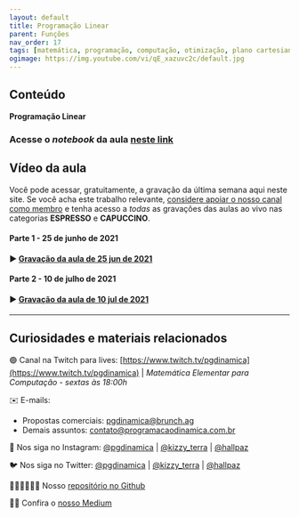 ```yaml
---
layout: default
title: Programação Linear
parent: Funções
nav_order: 17
tags: [matemática, programação, computação, otimização, plano cartesiano, programação linear]
ogimage: https://img.youtube.com/vi/qE_xazuvc2c/default.jpg
---
```



## Conteúdo 

**Programação Linear**

### Acesse o *notebook* da aula <a href="/notebooks/mec017_programacaolinear.html" target="_black">neste link</a>

## Vídeo da aula

Você pode acessar, gratuitamente, a gravação da última semana aqui neste site. Se você acha este trabalho relevante, [considere apoiar o nosso canal como membro](https://youtube.com/programacaodinamica/join) e tenha acesso a *todas* as gravações das aulas ao vivo nas categorias **ESPRESSO** e **CAPUCCINO**. 

#### Parte 1 - 25 de junho de 2021
#### ▶️ [Gravação da aula de 25 jun de 2021](https://youtu.be/qE_xazuvc2c)

#### Parte 2 - 10 de julho de 2021
#### ▶️ [Gravação da aula de 10 jul de 2021](https://youtu.be/FpvDIyhABFI)

-------

## Curiosidades e materiais relacionados


🟣 Canal na Twitch para lives: [https://www.twitch.tv/pgdinamica](https://www.twitch.tv/pgdinamica) | *Matemática Elementar para Computação - sextas às 18:00h*


✉️ E-mails:
* Propostas comerciais: [pgdinamica@brunch.ag](mailto:pgdinamica@brunch.ag)
* Demais assuntos: [contato@programacaodinamica.com.br](mailto:contato@programacaodinamica.com.br)

📸 Nos siga no Instagram: [@pgdinamica](https://instagram.com/pgdinamica) | [@kizzy_terra](https://instagram.com/kizzy_terra) | [@hallpaz](https://instagram.com/hallpaz)

🐦 Nos siga no Twitter: [@pgdinamica](https://twitter.com/pgdinamica) | [@kizzy_terra](https://twitter.com/kizzy_terra) | [@hallpaz](https://twitter.com/hallpaz)

👩🏾‍💻👨🏾‍💻 Nosso [repositório no Github](https://github.com/programacaodinamica)

✍🏾 Confira o [nosso Medium](https://medium.com/programacaodinamica)


